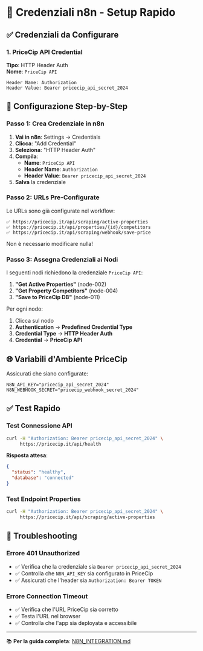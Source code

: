 # 🔑 Credenziali n8n - Setup Rapido

## ✅ Credenziali da Configurare

### 1. PriceCip API Credential

**Tipo**: HTTP Header Auth  
**Nome**: `PriceCip API`

```
Header Name: Authorization
Header Value: Bearer pricecip_api_secret_2024
```

## 🔧 Configurazione Step-by-Step

### Passo 1: Crea Credenziale in n8n

1. **Vai in n8n**: Settings → Credentials
2. **Clicca**: "Add Credential"
3. **Seleziona**: "HTTP Header Auth"
4. **Compila**:
   - **Name**: `PriceCip API`
   - **Header Name**: `Authorization`
   - **Header Value**: `Bearer pricecip_api_secret_2024`
5. **Salva** la credenziale

### Passo 2: URLs Pre-Configurate

Le URLs sono già configurate nel workflow:
```
✅ https://pricecip.it/api/scraping/active-properties
✅ https://pricecip.it/api/properties/{id}/competitors  
✅ https://pricecip.it/api/scraping/webhook/save-price
```

Non è necessario modificare nulla!

### Passo 3: Assegna Credenziali ai Nodi

I seguenti nodi richiedono la credenziale `PriceCip API`:

1. **"Get Active Properties"** (node-002)
2. **"Get Property Competitors"** (node-004)
3. **"Save to PriceCip DB"** (node-011)

Per ogni nodo:
1. Clicca sul nodo
2. **Authentication** → **Predefined Credential Type**
3. **Credential Type** → **HTTP Header Auth**
4. **Credential** → **PriceCip API**

## 🌐 Variabili d'Ambiente PriceCip

Assicurati che siano configurate:

```env
N8N_API_KEY="pricecip_api_secret_2024"
N8N_WEBHOOK_SECRET="pricecip_webhook_secret_2024"
```

## ✅ Test Rapido

### Test Connessione API

```bash
curl -H "Authorization: Bearer pricecip_api_secret_2024" \
     https://pricecip.it/api/health
```

**Risposta attesa**:
```json
{
  "status": "healthy",
  "database": "connected"
}
```

### Test Endpoint Properties

```bash
curl -H "Authorization: Bearer pricecip_api_secret_2024" \
     https://pricecip.it/api/scraping/active-properties
```

## 🚨 Troubleshooting

### Errore 401 Unauthorized
- ✅ Verifica che la credenziale sia `Bearer pricecip_api_secret_2024`
- ✅ Controlla che `N8N_API_KEY` sia configurato in PriceCip
- ✅ Assicurati che l'header sia `Authorization: Bearer TOKEN`

### Errore Connection Timeout
- ✅ Verifica che l'URL PriceCip sia corretto
- ✅ Testa l'URL nel browser
- ✅ Controlla che l'app sia deployata e accessibile

---

📚 **Per la guida completa**: [N8N_INTEGRATION.md](../guides/N8N_INTEGRATION.md)
